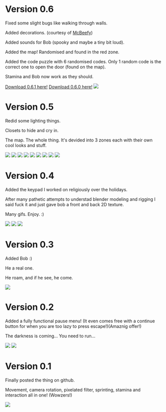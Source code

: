 <h1>Version 0.6</h1>
<p>Fixed some slight bugs like walking through walls.</p>
<p>Added decorations. (courtesy of <a href="https://github.com/McBeefyVEVO">McBeefy</a>)</p>
<p>Added sounds for Bob (spooky and maybe a tiny bit loud).</p>
<p>Added the map! Randomised and found in the red zone.</p>
<p>Added the code puzzle with 6 randomised codes. Only 1 random code is the correct one to open the door (found on the map).</p>
<p>Stamina and Bob now work as they should.</p>
<a href="https://spsmbcz-my.sharepoint.com/:u:/g/personal/daniel_nemec_student_spsmb_cz/EVHlVLGLCGlMkuxYF66-sb4B7YwpmEpqiiGsqCKIwdVuMQ?e=eY9AHk">Download 0.6.1 here!</a>
<a href="https://spsmbcz-my.sharepoint.com/:u:/g/personal/daniel_nemec_student_spsmb_cz/EWpwcq7N8o5Ot9aYGM7B8DEBt0QjX0IXuwlqSWNNZf4Nug">Download 0.6.0 here!</a>
<img src="https://github.com/LeDanos/rocnikovka/assets/115611775/b6de3b7f-e698-42e4-81af-088e455d6296"/>
<br/>

<h1>Version 0.5</h1>
<p>Redid some lighting things.</p>
<p>Closets to hide and cry in.</p>
<p>The map. The whole thing. It's devided into 3 zones each with their own cool looks and stuff.</p>
<img src="https://github.com/LeDanos/rocnikovka/assets/115611775/3e805d80-19ec-484d-b44f-a0d8d9a6b634"/>
<img src="https://github.com/LeDanos/rocnikovka/assets/115611775/0e12d6a3-4e33-44a1-a87d-b618f3ffe394"/>
<img src="https://github.com/LeDanos/rocnikovka/assets/115611775/ebf32f88-7d34-41f7-bdb8-45ecfa7fa978"/>
<img src="https://github.com/LeDanos/rocnikovka/assets/115611775/369d98c9-2b55-434c-9639-0a88101dcfff"/>
<img src="https://github.com/LeDanos/rocnikovka/assets/115611775/61c81b2f-d2cf-49f0-a226-7c192db02bb0"/>
<img src="https://github.com/LeDanos/rocnikovka/assets/115611775/8616cf5c-bf1d-49d5-aa15-76cabc5278d7"/>
<img src="https://github.com/LeDanos/rocnikovka/assets/115611775/dd0766c2-2b78-4e3d-8906-71881b48023a"/>
<img src="https://github.com/LeDanos/rocnikovka/assets/115611775/153290d8-b06e-41a0-bb84-059c2aefdd93"/>
<img src="https://github.com/LeDanos/rocnikovka/assets/115611775/41781134-9e31-4afe-ba9b-bbd87696180e"/>
<br/>

<h1>Version 0.4</h1>
<p>Added the keypad I worked on religiously over the holidays.</p>
<p>After many pathetic attempts to understad blender modeling and rigging I said fuck it and just gave bob a front and back 2D texture.</p>
<p>Many gifs. Enjoy. :)</p>
<img src="https://github.com/LeDanos/rocnikovka/assets/115611775/956e5bcf-7381-4383-8b94-6a69f9020943"/>
<img src="https://github.com/LeDanos/rocnikovka/assets/115611775/f55d4d83-2550-49fe-a60a-4b85465511d5"/>
<img src="https://github.com/LeDanos/rocnikovka/assets/115611775/8c308020-19e0-49b0-98e7-55cf12e11764"/>
<br/>
<h1>Version 0.3</h1>
<p>Added Bob :)</p>
<p>He a real one.</p>
<p>He roam, and if he see, he come.</p>
<img src="https://github.com/LeDanos/rocnikovka/assets/115611775/6b47387b-c984-4874-bcee-0f584b395aee"/>
<br/>

<h1>Version 0.2</h1>
<p>Added a fully functional pause menu! (It even comes free with a continue button for when you are too lazy to press escape!)(Amaznig offer!)</p>
<p>The darkness is coming... You need to run...</p>
<img src="https://github.com/LeDanos/rocnikovka/assets/115611775/7a3a49f0-30cb-422b-aa23-97ef50955005"/>
<img src="https://github.com/LeDanos/rocnikovka/assets/115611775/732c5a37-b5ae-44fc-b3c2-f657c6c0dec0"/>
<br/>

<h1>Version 0.1</h1>
<p>Finally posted the thing on github.</p>
<p>Movement, camera rotation, pixelated filter, sprinting, stamina and interaction all in one! (Wowzers!)</p>
<img src="https://github.com/LeDanos/rocnikovka/assets/115611775/4f36e94e-9c66-4923-bbc1-bd5251919b2f"/>
